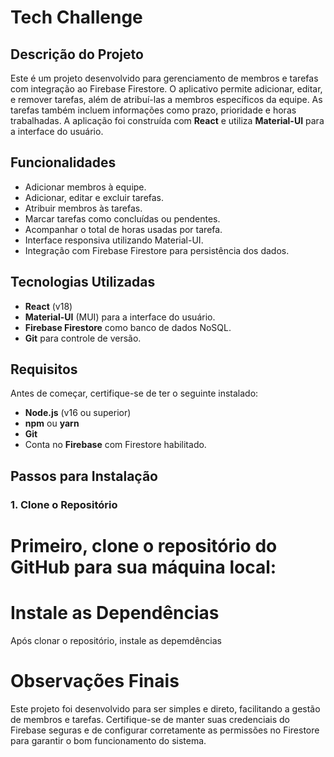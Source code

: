 # Tech Challenge

## Descrição do Projeto

Este é um projeto desenvolvido para gerenciamento de membros e tarefas com integração ao Firebase Firestore. O aplicativo permite adicionar, editar, e remover tarefas, além de atribuí-las a membros específicos da equipe. As tarefas também incluem informações como prazo, prioridade e horas trabalhadas. A aplicação foi construída com **React** e utiliza **Material-UI** para a interface do usuário.

## Funcionalidades

- Adicionar membros à equipe.
- Adicionar, editar e excluir tarefas.
- Atribuir membros às tarefas.
- Marcar tarefas como concluídas ou pendentes.
- Acompanhar o total de horas usadas por tarefa.
- Interface responsiva utilizando Material-UI.
- Integração com Firebase Firestore para persistência dos dados.

## Tecnologias Utilizadas

- **React** (v18)
- **Material-UI** (MUI) para a interface do usuário.
- **Firebase Firestore** como banco de dados NoSQL.
- **Git** para controle de versão.

## Requisitos

Antes de começar, certifique-se de ter o seguinte instalado:

- **Node.js** (v16 ou superior)
- **npm** ou **yarn**
- **Git**
- Conta no **Firebase** com Firestore habilitado.

## Passos para Instalação

### 1. Clone o Repositório

# Primeiro, clone o repositório do GitHub para sua máquina local:

# Instale as Dependências
Após clonar o repositório, instale as depemdências

# Observações Finais
Este projeto foi desenvolvido para ser simples e direto, facilitando a gestão de membros e tarefas. Certifique-se de manter suas credenciais do Firebase seguras e de configurar corretamente as permissões no Firestore para garantir o bom funcionamento do sistema.
